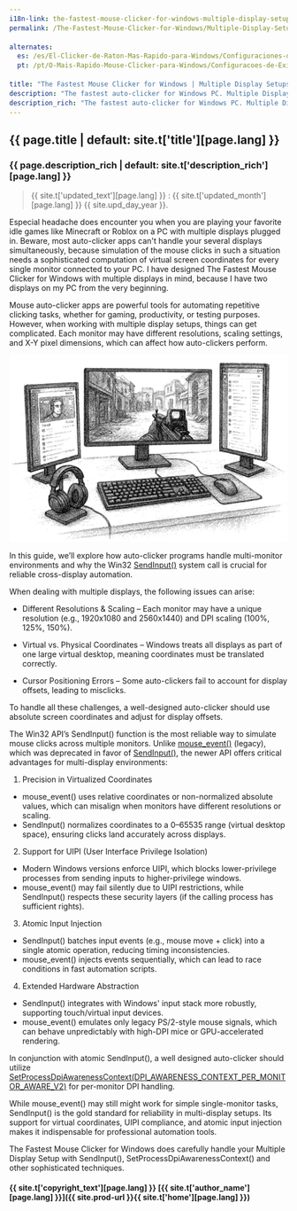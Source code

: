 ```yaml
---
i18n-link: the-fastest-mouse-clicker-for-windows-multiple-display-setups
permalink: /The-Fastest-Mouse-Clicker-for-Windows/Multiple-Display-Setups/

alternates:
  es: /es/El-Clicker-de-Raton-Mas-Rapido-para-Windows/Configuraciones-de-Pantalla-Multiple/
  pt: /pt/O-Mais-Rapido-Mouse-Clicker-para-Windows/Configuracoes-de-Exibicao-Multipla/

title: "The Fastest Mouse Clicker for Windows | Multiple Display Setups"
description: "The fastest auto-clicker for Windows PC. Multiple Displays: Different Resolutions, Virtual Coordinates, Cursor Positioning Errors, Why SendInput Matters"
description_rich: "The fastest auto-clicker for Windows PC. Multiple Displays: Different Resolutions, Virtual Coordinates, Cursor Positioning Errors, Why SendInput Matters"
---
```


## {{ page.title | default: site.t['title'][page.lang] }}

### {{ page.description_rich | default: site.t['description_rich'][page.lang] }}

> {{ site.t['updated_text'][page.lang] }} : {{ site.t['updated_month'][page.lang] }} {{ site.upd_day_year }}.

Especial headache does encounter you when you are playing your favorite idle games like Minecraft or Roblox on a PC with multiple displays plugged in.
Beware, most auto-clicker apps can't handle your several displays simultaneously, because simulation of the mouse clicks in such a situation
needs a sophisticated computation of virtual screen coordinates for every single monitor connected to your PC.
I have designed The Fastest Mouse Clicker for Windows with multiple displays in mind, because I have two displays on my PC from the very beginning.

Mouse auto-clicker apps are powerful tools for automating repetitive clicking tasks, whether for gaming, productivity, or testing purposes. However, when working with multiple display setups, things can get complicated. Each monitor may have different resolutions, scaling settings, and X-Y pixel dimensions, which can affect how auto-clickers perform.

<img src="/assets/images/Multiple-Display-Setup.png" alt="The Fastest Mouse Clicker for Windows: Multiple-Display-Setup" />

In this guide, we’ll explore how auto-clicker programs handle multi-monitor environments and why the Win32 <a href="https://learn.microsoft.com/en-us/windows/win32/api/winuser/nf-winuser-sendinput" target="_blank">SendInput()</a> system call is crucial for reliable cross-display automation.

When dealing with multiple displays, the following issues can arise:

* Different Resolutions & Scaling – Each monitor may have a unique resolution (e.g., 1920x1080 and 2560x1440) and DPI scaling (100%, 125%, 150%).

* Virtual vs. Physical Coordinates – Windows treats all displays as part of one large virtual desktop, meaning coordinates must be translated correctly.

* Cursor Positioning Errors – Some auto-clickers fail to account for display offsets, leading to misclicks.

To handle all these challenges, a well-designed auto-clicker should use absolute screen coordinates and adjust for display offsets.

The Win32 API’s SendInput() function is the most reliable way to simulate mouse clicks across multiple monitors.
Unlike <a href="https://learn.microsoft.com/en-us/windows/win32/api/winuser/nf-winuser-mouse_event" target="_blank">mouse_event()</a> (legacy),
which was deprecated in favor of <a href="https://learn.microsoft.com/en-us/windows/win32/api/winuser/nf-winuser-sendinput" target="_blank">SendInput()</a>,
the newer API offers critical advantages for multi-display environments:

1. Precision in Virtualized Coordinates
* mouse_event() uses relative coordinates or non-normalized absolute values, which can misalign when monitors have different resolutions or scaling.
* SendInput() normalizes coordinates to a 0–65535 range (virtual desktop space), ensuring clicks land accurately across displays.
2. Support for UIPI (User Interface Privilege Isolation)
* Modern Windows versions enforce UIPI, which blocks lower-privilege processes from sending inputs to higher-privilege windows.
* mouse_event() may fail silently due to UIPI restrictions, while SendInput() respects these security layers (if the calling process has sufficient rights).
3. Atomic Input Injection
* SendInput() batches input events (e.g., mouse move + click) into a single atomic operation, reducing timing inconsistencies.
* mouse_event() injects events sequentially, which can lead to race conditions in fast automation scripts.
4. Extended Hardware Abstraction
* SendInput() integrates with Windows' input stack more robustly, supporting touch/virtual input devices.
* mouse_event() emulates only legacy PS/2-style mouse signals, which can behave unpredictably with high-DPI mice or GPU-accelerated rendering.

In conjunction with atomic SendInput(), a well designed auto-clicker should utilize
<a href="https://learn.microsoft.com/en-us/windows/win32/api/winuser/nf-winuser-setprocessdpiawarenesscontext" target="_blank">SetProcessDpiAwarenessContext(DPI_AWARENESS_CONTEXT_PER_MONITOR_AWARE_V2)</a> for per-monitor DPI handling.

While mouse_event() may still might work for simple single-monitor tasks, SendInput() is the gold standard for reliability in multi-display setups. Its support for virtual coordinates, UIPI compliance, and atomic input injection makes it indispensable for professional automation tools.

The Fastest Mouse Clicker for Windows does carefully handle your Multiple Display Setup with SendInput(), SetProcessDpiAwarenessContext() and other sophisticated techniques.


#### {{ site.t['copyright_text'][page.lang] }} [{{ site.t['author_name'][page.lang] }}]({{ site.prod-url }}{{ site.t['home'][page.lang] }})

